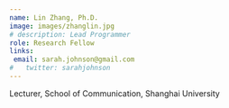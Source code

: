 ```yaml
---
name: Lin Zhang, Ph.D.
image: images/zhanglin.jpg
# description: Lead Programmer
role: Research Fellow
links:
 email: sarah.johnson@gmail.com
#   twitter: sarahjohnson
---
```


Lecturer, School of Communication, Shanghai University

